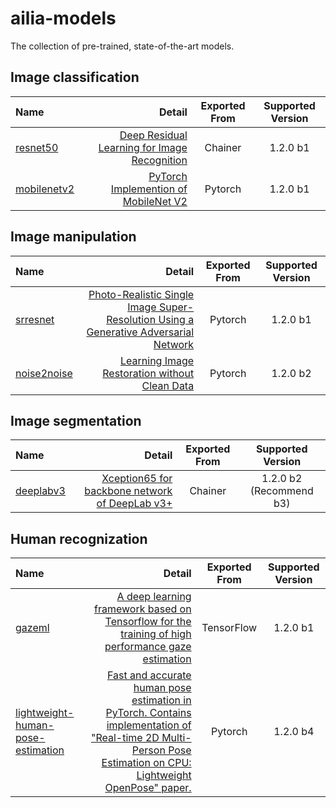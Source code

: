# ailia-models

The collection of pre-trained, state-of-the-art models.

## Image classification

| Name | Detail | Exported From | Supported Version |
|:-----------|------------:|:------------:|:------------:|
| [resnet50](/resnet50/) | [Deep Residual Learning for Image Recognition]( https://github.com/KaimingHe/deep-residual-networks) | Chainer | 1.2.0 b1 |
| [mobilenetv2](/mobilenetv2/)|[PyTorch Implemention of MobileNet V2](https://github.com/d-li14/mobilenetv2.pytorch)|Pytorch| 1.2.0 b1 |

## Image manipulation

| Name | Detail | Exported From | Supported Version |
|:-----------|------------:|:------------:|:------------:|
| [srresnet](/srresnet/) | [Photo-Realistic Single Image Super-Resolution Using a Generative Adversarial Network](https://github.com/twtygqyy/pytorch-SRResNet) | Pytorch | 1.2.0 b1 |
| [noise2noise](/noise2noise/) | [Learning Image Restoration without Clean Data](https://github.com/joeylitalien/noise2noise-pytorch) | Pytorch | 1.2.0 b2 |

## Image segmentation

| Name | Detail | Exported From | Supported Version |
|:-----------|------------:|:------------:|:------------:|
| [deeplabv3](/deeplabv3/) | [Xception65 for backbone network of DeepLab v3+](https://github.com/tensorflow/models/tree/master/research/deeplab) | Chainer | 1.2.0 b2 (Recommend b3)  |

## Human recognization

| Name | Detail | Exported From | Supported Version |
|:-----------|------------:|:------------:|:------------:|
| [gazeml](/gazeml/) | [A deep learning framework based on Tensorflow for the training of high performance gaze estimation](https://github.com/swook/GazeML) | TensorFlow | 1.2.0 b1 |
|[lightweight-human-pose-estimation](/lightweight-human-pose-estimation/) | [Fast and accurate human pose estimation in PyTorch. Contains implementation of "Real-time 2D Multi-Person Pose Estimation on CPU: Lightweight OpenPose" paper.](https://github.com/Daniil-Osokin/lightweight-human-pose-estimation.pytorch) | Pytorch | 1.2.0 b4|

<!--
| keras-yolov3 | [A Keras implementation of YOLOv3 (Tensorflow backend)](https://github.com/qqwweee/keras-yolo3) | Keras | 1.2.1 |
|[face-alignment](/face-alignment/)| [2D and 3D Face alignment library build using pytorch](https://github.com/1adrianb/face-alignment) | Pytorch | 1.2.0 b4 (WIP) |
| yolo-face | [Face detection based on YOLO darknet](https://github.com/dannyblueliu/YOLO-Face-detection) | Darknet | 1.1.0 |
| face_classification | [Real-time face detection and emotion/gender classification using fer2013/imdb datasets with a keras CNN model and openCV](https://github.com/oarriaga/face_classification) | Keras | 1.1.0 |
-->
